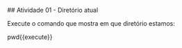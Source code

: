 ## Atividade 01 - Diretório atual

Execute o comando que mostra em que diretório estamos:

pwd{{execute}}

